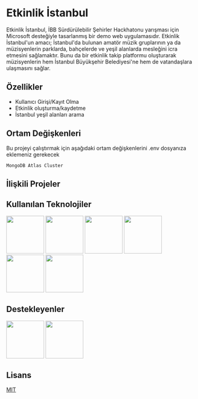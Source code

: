 
# Etkinlik İstanbul

Etkinlik İstanbul, İBB Sürdürülebilir Şehirler Hackhatonu yarışması için
Microsoft desteğiyle tasarlanmış bir demo web uygulamasıdır. Etkinlik
İstanbul'un amacı; İstanbul'da bulunan amatör müzik gruplarının ya da
müzisyenlerin parklarda, bahçelerde ve yeşil alanlarda mesleğini icra
etmesini sağlamaktır. Bunu da bir etkinlik takip platformu oluşturarak
müzisyenlerin hem İstanbul Büyükşehir Belediyesi'ne hem de vatandaşlara
ulaşmasını sağlar.


## Özellikler

- Kullanıcı Girişi/Kayıt Olma
- Etkinlik oluşturma/kaydetme
- İstanbul yeşil alanları arama


  
## Ortam Değişkenleri

Bu projeyi çalıştırmak için aşağıdaki ortam değişkenlerini .env dosyanıza eklemeniz gerekecek

`MongoDB Atlas Cluster`

  
## İlişkili Projeler



  
## Kullanılan Teknolojiler
<div align="left">
<img src="https://user-images.githubusercontent.com/64533036/167676031-800425ef-f77a-4eb8-9d09-e5d786719709.png" width="100" height="100">
<img src="https://user-images.githubusercontent.com/64533036/167676144-ebe2b24a-0928-4bc8-b19c-8592bf9eadf9.png" width="100" height="100">
<img src="https://user-images.githubusercontent.com/64533036/167676296-4f3f3244-33df-46bd-947d-f8de0c06636f.png" width="100" height="100">
<img src="https://user-images.githubusercontent.com/64533036/167676449-106b50b9-66ed-46ab-81e6-4502e826ad81.png" width="100" height="100">
<img src="https://user-images.githubusercontent.com/64533036/167676511-f8d2ef00-7db2-4aeb-962a-8795016df6e6.png" width="100" height="100">
<img src="https://user-images.githubusercontent.com/64533036/167676529-db70ea43-a679-4556-a1e9-4d1318359f6d.png" width="100" height="100">
</div>


## Destekleyenler
<div align="left">
<img src="https://user-images.githubusercontent.com/64533036/167676753-c61cabe9-b871-4ff0-8b3e-e986888c3486.png" width="100" height="100">
<img src="https://user-images.githubusercontent.com/64533036/167676777-b33647f6-65e1-4743-a232-f327234ab7e1.png" width="100" height="100">
</div>
  
  
## Lisans

[MIT](https://choosealicense.com/licenses/mit/)

  
